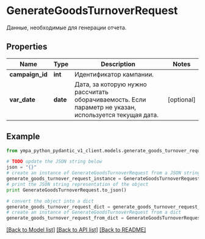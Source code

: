 # GenerateGoodsTurnoverRequest

Данные, необходимые для генерации отчета. 

## Properties
Name | Type | Description | Notes
------------ | ------------- | ------------- | -------------
**campaign_id** | **int** | Идентификатор кампании. | 
**var_date** | **date** | Дата, за которую нужно рассчитать оборачиваемость. Если параметр не указан, используется текущая дата. | [optional] 

## Example

```python
from ympa_python_pydantic_v1_client.models.generate_goods_turnover_request import GenerateGoodsTurnoverRequest

# TODO update the JSON string below
json = "{}"
# create an instance of GenerateGoodsTurnoverRequest from a JSON string
generate_goods_turnover_request_instance = GenerateGoodsTurnoverRequest.from_json(json)
# print the JSON string representation of the object
print GenerateGoodsTurnoverRequest.to_json()

# convert the object into a dict
generate_goods_turnover_request_dict = generate_goods_turnover_request_instance.to_dict()
# create an instance of GenerateGoodsTurnoverRequest from a dict
generate_goods_turnover_request_from_dict = GenerateGoodsTurnoverRequest.from_dict(generate_goods_turnover_request_dict)
```
[[Back to Model list]](../README.md#documentation-for-models) [[Back to API list]](../README.md#documentation-for-api-endpoints) [[Back to README]](../README.md)


